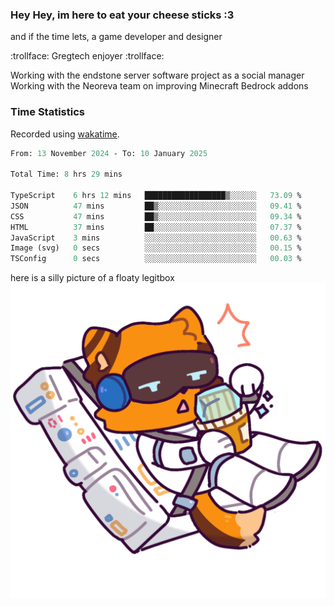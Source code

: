 ### Hey Hey, im here to eat your cheese sticks :3
and if the time lets, a game developer and designer

:trollface: Gregtech enjoyer :trollface:

Working with the endstone server software project as a social manager<br>
Working with the Neoreva team on improving Minecraft Bedrock addons

### Time Statistics
Recorded using [wakatime](https://wakatime.com).

<!--START_SECTION:waka-->

```ocaml
From: 13 November 2024 - To: 10 January 2025

Total Time: 8 hrs 29 mins

TypeScript    6 hrs 12 mins   ██████████████████▒░░░░░░   73.09 %
JSON          47 mins         ██▒░░░░░░░░░░░░░░░░░░░░░░   09.41 %
CSS           47 mins         ██▒░░░░░░░░░░░░░░░░░░░░░░   09.34 %
HTML          37 mins         ██░░░░░░░░░░░░░░░░░░░░░░░   07.37 %
JavaScript    3 mins          ░░░░░░░░░░░░░░░░░░░░░░░░░   00.63 %
Image (svg)   0 secs          ░░░░░░░░░░░░░░░░░░░░░░░░░   00.15 %
TSConfig      0 secs          ░░░░░░░░░░░░░░░░░░░░░░░░░   00.03 %
```

<!--END_SECTION:waka-->

here is a silly picture of a floaty legitbox
![Silly legitbox](goobernoback_lower.png)
